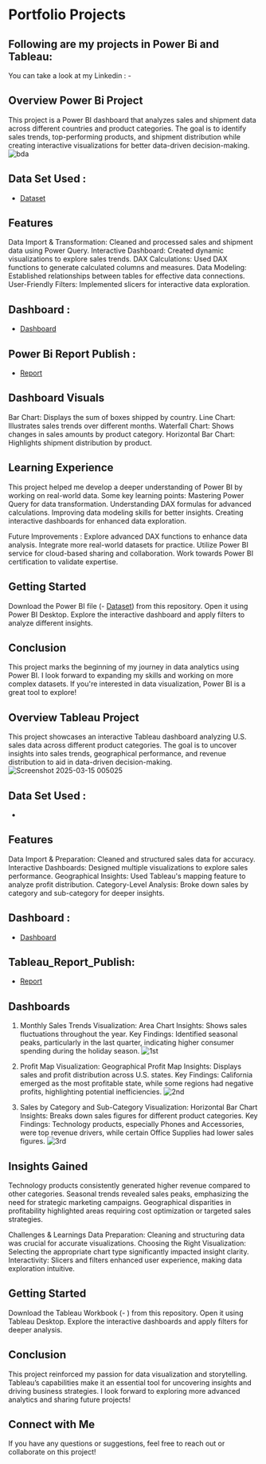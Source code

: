 # Portfolio Projects
## Following are my projects in Power Bi and Tableau:
You can take a look at my Linkedin : 
-<a href="www.linkedin.com/in/sharafatahmed"></a>



## Overview Power Bi Project
This project is a Power BI dashboard that analyzes sales and shipment data across different countries and product categories. The goal is to identify sales trends, top-performing products, and shipment distribution while creating interactive visualizations for better data-driven decision-making.
![bda](https://github.com/user-attachments/assets/2914a2d8-270c-4d2b-aa66-9d53d7850bed)


## Data Set Used : 
- <a href="https://github.com/SharafatAhmed/Data-Analytics/blob/main/sample-data_creating-BI.xlsx">Dataset</a>

## Features
Data Import & Transformation: Cleaned and processed sales and shipment data using Power Query.
Interactive Dashboard: Created dynamic visualizations to explore sales trends.
DAX Calculations: Used DAX functions to generate calculated columns and measures.
Data Modeling: Established relationships between tables for effective data connections.
User-Friendly Filters: Implemented slicers for interactive data exploration.

## Dashboard :
- <a href="https://github.com/SharafatAhmed/Data-Analytics/commit/6d168e7b48e0730829d2ca1a7e4ee6300f359d0b">Dashboard</a>

## Power Bi Report Publish :
- <a href="https://app.powerbi.com/links/aVMmHc0YZ_?ctid=0f09ffc7-dd3a-49a2-bbb2-c3576bec8012&pbi_source=linkShare">Report</a>

## Dashboard Visuals
Bar Chart: Displays the sum of boxes shipped by country.
Line Chart: Illustrates sales trends over different months.
Waterfall Chart: Shows changes in sales amounts by product category.
Horizontal Bar Chart: Highlights shipment distribution by product.

## Learning Experience
This project helped me develop a deeper understanding of Power BI by working on real-world data. Some key learning points:
Mastering Power Query for data transformation.
Understanding DAX formulas for advanced calculations.
Improving data modeling skills for better insights.
Creating interactive dashboards for enhanced data exploration.

Future Improvements :
Explore advanced DAX functions to enhance data analysis.
Integrate more real-world datasets for practice.
Utilize Power BI service for cloud-based sharing and collaboration.
Work towards Power BI certification to validate expertise.

## Getting Started
Download the Power BI file (- <a href="https://github.com/SharafatAhmed/Data-Analytics/blob/main/sample-data_creating-BI.xlsx">Dataset</a>) from this repository.
Open it using Power BI Desktop.
Explore the interactive dashboard and apply filters to analyze different insights.

## Conclusion
This project marks the beginning of my journey in data analytics using Power BI. I look forward to expanding my skills and working on more complex datasets. If you're interested in data visualization, Power BI is a great tool to explore!

## Overview Tableau Project
This project showcases an interactive Tableau dashboard analyzing U.S. sales data across different product categories. The goal is to uncover insights into sales trends, geographical performance, and revenue distribution to aid in data-driven decision-making.
![Screenshot 2025-03-15 005025](https://github.com/user-attachments/assets/132fcbe2-fb81-4889-9a63-81972e2ba6a4)

## Data Set Used : 
- <a href="https://github.com/SharafatAhmed/Data-Analytics/blob/main/Sample%20-%20Superstore.xls"></a>

## Features
Data Import & Preparation: Cleaned and structured sales data for accuracy.
Interactive Dashboards: Designed multiple visualizations to explore sales performance.
Geographical Insights: Used Tableau's mapping feature to analyze profit distribution.
Category-Level Analysis: Broke down sales by category and sub-category for deeper insights.

## Dashboard : 
- <a href="https://github.com/SharafatAhmed/Data-Analytics/blob/main/Screenshot%202025-03-15%20005025.png">Dashboard</a>

## Tableau_Report_Publish: 
- <a href="https://lnkd.in/gqDS255y">Report</a>


## Dashboards
1. Monthly Sales Trends
Visualization: Area Chart
Insights: Shows sales fluctuations throughout the year.
Key Findings: Identified seasonal peaks, particularly in the last quarter, indicating higher consumer spending during the holiday season.
![1st](https://github.com/user-attachments/assets/351d6381-ff2c-4f56-b866-f614a2f5ac43)

2. Profit Map
Visualization: Geographical Profit Map
Insights: Displays sales and profit distribution across U.S. states.
Key Findings: California emerged as the most profitable state, while some regions had negative profits, highlighting potential inefficiencies.
![2nd](https://github.com/user-attachments/assets/084cf9a6-ec8d-4148-8a0c-3f334e594c23)

3. Sales by Category and Sub-Category
Visualization: Horizontal Bar Chart
Insights: Breaks down sales figures for different product categories.
Key Findings: Technology products, especially Phones and Accessories, were top revenue drivers, while certain Office Supplies had lower sales figures.
![3rd](https://github.com/user-attachments/assets/aa6d248a-2cfd-4d04-abe8-ec28c258bc1e)


## Insights Gained
Technology products consistently generated higher revenue compared to other categories.
Seasonal trends revealed sales peaks, emphasizing the need for strategic marketing campaigns.
Geographical disparities in profitability highlighted areas requiring cost optimization or targeted sales strategies.

Challenges & Learnings
Data Preparation: Cleaning and structuring data was crucial for accurate visualizations.
Choosing the Right Visualization: Selecting the appropriate chart type significantly impacted insight clarity.
Interactivity: Slicers and filters enhanced user experience, making data exploration intuitive.

## Getting Started
Download the Tableau Workbook (- <a href="https://github.com/SharafatAhmed/Data-Analytics/blob/main/Sample%20-%20Superstore.xls"></a>) from this repository.
Open it using Tableau Desktop.
Explore the interactive dashboards and apply filters for deeper analysis.

## Conclusion
This project reinforced my passion for data visualization and storytelling. Tableau’s capabilities make it an essential tool for uncovering insights and driving business strategies. I look forward to exploring more advanced analytics and sharing future projects!


## Connect with Me
If you have any questions or suggestions, feel free to reach out or collaborate on this project!

